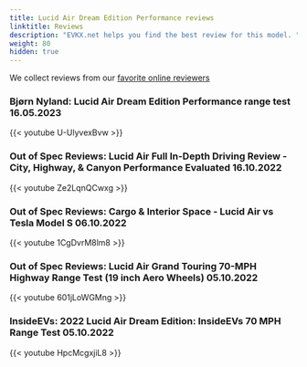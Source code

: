 ```yaml
---
title: Lucid Air Dream Edition Performance reviews
linktitle: Reviews
description: "EVKX.net helps you find the best review for this model. "
weight: 80
hidden: true
---
```

<object type="image/svg+xml" data="../modelnavigation.svg"></object>
We collect reviews from our [favorite online reviewers](/guides/evreviewers/)

### Bjørn Nyland: Lucid Air Dream Edition Performance range test 16.05.2023

{{< youtube U-UlyvexBvw >}}

### Out of Spec Reviews: Lucid Air Full In-Depth Driving Review - City, Highway, & Canyon Performance Evaluated 16.10.2022

{{< youtube Ze2LqnQCwxg >}}

### Out of Spec Reviews: Cargo & Interior Space - Lucid Air vs Tesla Model S 06.10.2022

{{< youtube 1CgDvrM8lm8 >}}

### Out of Spec Reviews: Lucid Air Grand Touring 70-MPH Highway Range Test (19 inch Aero Wheels) 05.10.2022

{{< youtube 601jLoWGMng >}}

### InsideEVs: 2022 Lucid Air Dream Edition: InsideEVs 70 MPH Range Test 05.10.2022

{{< youtube HpcMcgxjiL8 >}}

